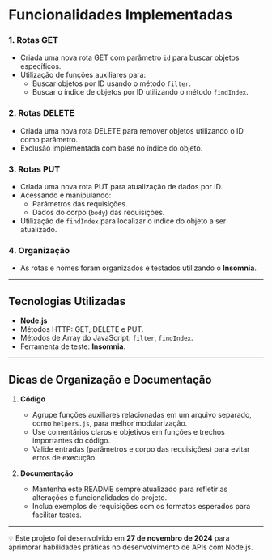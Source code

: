 # Funcionalidades Implementadas

### 1. **Rotas GET**
- Criada uma nova rota GET com parâmetro `id` para buscar objetos específicos.
- Utilização de funções auxiliares para:
  - Buscar objetos por ID usando o método `filter`.
  - Buscar o índice de objetos por ID utilizando o método `findIndex`.

### 2. **Rotas DELETE**
- Criada uma nova rota DELETE para remover objetos utilizando o ID como parâmetro.
- Exclusão implementada com base no índice do objeto.

### 3. **Rotas PUT**
- Criada uma nova rota PUT para atualização de dados por ID.
- Acessando e manipulando:
  - Parâmetros das requisições.
  - Dados do corpo (`body`) das requisições.
- Utilização de `findIndex` para localizar o índice do objeto a ser atualizado.

### 4. **Organização**
- As rotas e nomes foram organizados e testados utilizando o **Insomnia**.

---

## Tecnologias Utilizadas
- **Node.js** 
- Métodos HTTP: GET, DELETE e PUT.
- Métodos de Array do JavaScript: `filter`, `findIndex`.
- Ferramenta de teste: **Insomnia**.

---

## Dicas de Organização e Documentação
1. **Código**
   - Agrupe funções auxiliares relacionadas em um arquivo separado, como `helpers.js`, para melhor modularização.
   - Use comentários claros e objetivos em funções e trechos importantes do código.
   - Valide entradas (parâmetros e corpo das requisições) para evitar erros de execução.

2. **Documentação**
   - Mantenha este README sempre atualizado para refletir as alterações e funcionalidades do projeto.
   - Inclua exemplos de requisições com os formatos esperados para facilitar testes.

---

💡 Este projeto foi desenvolvido em **27 de novembro de 2024** para aprimorar habilidades práticas no desenvolvimento de APIs com Node.js.